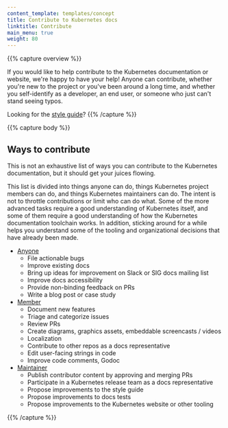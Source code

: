 ```yaml
---
content_template: templates/concept
title: Contribute to Kubernetes docs
linktitle: Contribute
main_menu: true
weight: 80
---
```


{{% capture overview %}}

If you would like to help contribute to the Kubernetes documentation or website,
we're happy to have your help! Anyone can contribute, whether you're new to the
project or you've been around a long time, and whether you self-identify as a
developer, an end user, or someone who just can't stand seeing typos.

Looking for the [style guide](/docs/contribute/style/style-guide/)?
{{% /capture %}}

{{% capture body %}}

## Ways to contribute

This is not an exhaustive list of ways you can contribute to the Kubernetes
documentation, but it should get your juices flowing.

This list is divided into things anyone can do, things Kubernetes project
members can do, and things Kubernetes maintainers can do. The intent is not to
throttle contributions or limit who can do what. Some of the more advanced tasks
require a good understanding of Kubernetes itself, and some of them require a
good understanding of how the Kubernetes documentation toolchain works. In
addition, sticking around for a while helps you understand some of the tooling
and organizational decisions that have already been made.

- [Anyone](start/)
  - File actionable bugs
  - Improve existing docs
  - Bring up ideas for improvement on Slack or SIG docs mailing list
  - Improve docs accessibility
  - Provide non-binding feedback on PRs
  - Write a blog post or case study
- [Member](intermediate/)
  - Document new features
  - Triage and categorize issues
  - Review PRs
  - Create diagrams, graphics assets, embeddable screencasts / videos
  - Localization
  - Contribute to other repos as a docs representative
  - Edit user-facing strings in code
  - Improve code comments, Godoc
- [Maintainer](advanced/)
  - Publish contributor content by approving and merging PRs
  - Participate in a Kubernetes release team as a docs representative
  - Propose improvements to the style guide
  - Propose improvements to docs tests
  - Propose improvements to the Kubernetes website or other tooling

{{% /capture %}}
